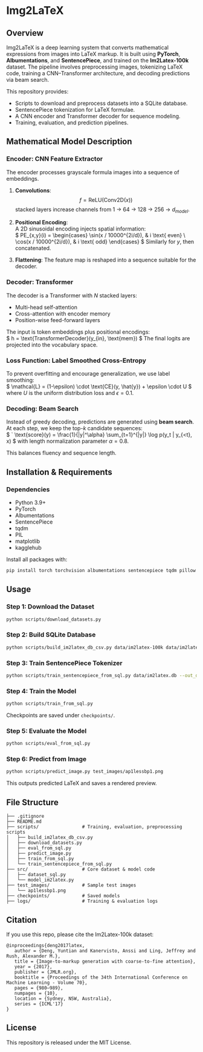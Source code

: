 # Img2LaTeX

## Overview

Img2LaTeX is a deep learning system that converts mathematical expressions from images into LaTeX markup. It is built using **PyTorch**, **Albumentations**, and **SentencePiece**, and trained on the **Im2Latex-100k** dataset. The pipeline involves preprocessing images, tokenizing LaTeX code, training a CNN–Transformer architecture, and decoding predictions via beam search.

This repository provides:
- Scripts to download and preprocess datasets into a SQLite database.
- SentencePiece tokenization for LaTeX formulae.
- A CNN encoder and Transformer decoder for sequence modeling.
- Training, evaluation, and prediction pipelines.

## Mathematical Model Description

### Encoder: CNN Feature Extractor

The encoder processes grayscale formula images into a sequence of embeddings.

1. **Convolutions**:  
   $$f = \text{ReLU}(\text{Conv2D}(x))$$
   stacked layers increase channels from 1 → 64 → 128 → 256 → $d_{model}$.

2. **Positional Encoding**:  
   A 2D sinusoidal encoding injects spatial information:  
   $
      PE_{x,y}(i) =
      \begin{cases}
         \sin(x / 10000^{2i/d}), & i \text{ even} \\
         \cos(x / 10000^{2i/d}), & i \text{ odd}
      \end{cases}
   $
   Similarly for $y$, then concatenated.

3. **Flattening**: The feature map is reshaped into a sequence suitable for the decoder.

### Decoder: Transformer

The decoder is a Transformer with $N$ stacked layers:
- Multi-head self-attention
- Cross-attention with encoder memory
- Position-wise feed-forward layers

The input is token embeddings plus positional encodings:  
$
   h = \text{TransformerDecoder}(y_{in}, \text{mem})
$
The final logits are projected into the vocabulary space.

### Loss Function: Label Smoothed Cross-Entropy

To prevent overfitting and encourage generalization, we use label smoothing:  
$
   \mathcal{L} = (1-\epsilon) \cdot \text{CE}(y, \hat{y}) + \epsilon \cdot U
$
where $U$ is the uniform distribution loss and $\epsilon = 0.1$.

### Decoding: Beam Search

Instead of greedy decoding, predictions are generated using **beam search**. At each step, we keep the top-$k$ candidate sequences:  
$
`   \text{score}(y) = \frac{1}{|y|^\alpha} \sum_{t=1}^{|y|} \log p(y_t | y_{<t}, x)
$ 
with length normalization parameter $\alpha = 0.8$.

This balances fluency and sequence length.

## Installation & Requirements

### Dependencies
- Python 3.9+
- PyTorch
- Albumentations
- SentencePiece
- tqdm
- PIL
- matplotlib
- kagglehub

Install all packages with:
```bash
pip install torch torchvision albumentations sentencepiece tqdm pillow matplotlib kagglehub
```

## Usage

### Step 1: Download the Dataset
```bash
python scripts/download_datasets.py
```

### Step 2: Build SQLite Database
```bash
python scripts/build_im2latex_db_csv.py data/im2latex-100k data/im2latex.db
```

### Step 3: Train SentencePiece Tokenizer
```bash
python scripts/train_sentencepiece_from_sql.py data/im2latex.db --out_dir data/spm --vocab_size 2000
```

### Step 4: Train the Model
```bash
python scripts/train_from_sql.py
```

Checkpoints are saved under `checkpoints/`.

### Step 5: Evaluate the Model
```bash
python scripts/eval_from_sql.py
```

### Step 6: Predict from Image
```bash
python scripts/predict_image.py test_images/ap1lessbp1.png
```

This outputs predicted LaTeX and saves a rendered preview.

## File Structure

```
├── .gitignore
├── README.md
├── scripts/                # Training, evaluation, preprocessing scripts
│   ├── build_im2latex_db_csv.py
│   ├── download_datasets.py
│   ├── eval_from_sql.py
│   ├── predict_image.py
│   ├── train_from_sql.py
│   └── train_sentencepiece_from_sql.py
├── src/                    # Core dataset & model code
│   ├── dataset_sql.py
│   └── model_im2latex.py
├── test_images/            # Sample test images
│   └── ap1lessbp1.png
├── checkpoints/            # Saved models
├── logs/                   # Training & evaluation logs

```

## Citation

If you use this repo, please cite the Im2Latex-100k dataset:

```
@inproceedings{deng2017latex,
   author = {Deng, Yuntian and Kanervisto, Anssi and Ling, Jeffrey and Rush, Alexander M.},
   title = {Image-to-markup generation with coarse-to-fine attention},
   year = {2017},
   publisher = {JMLR.org},
   booktitle = {Proceedings of the 34th International Conference on Machine Learning - Volume 70},
   pages = {980–989},
   numpages = {10},
   location = {Sydney, NSW, Australia},
   series = {ICML'17}
}
```

## License

This repository is released under the MIT License.
